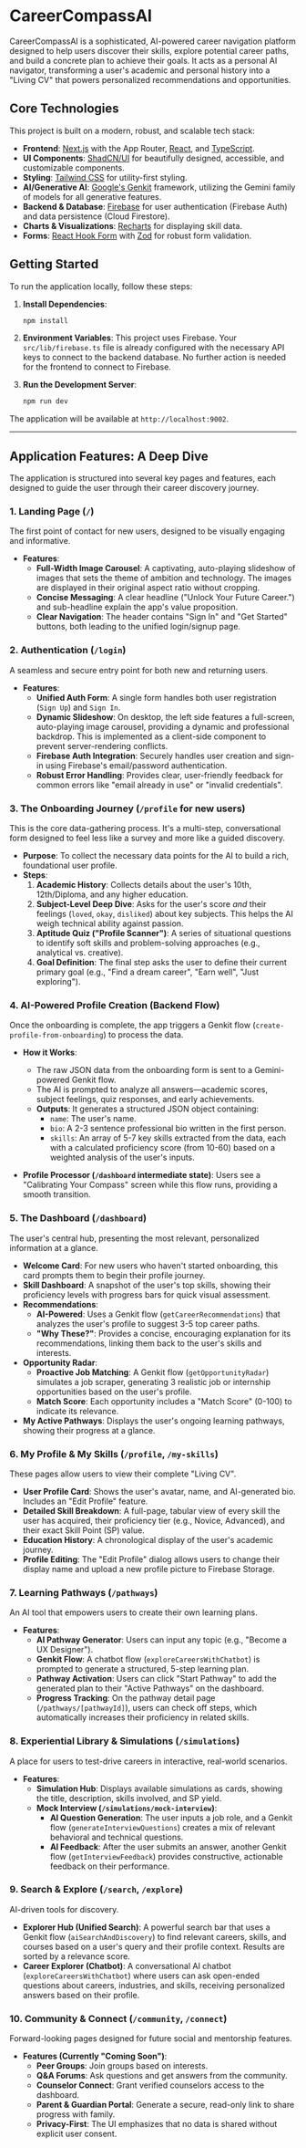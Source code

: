 # CareerCompassAI

CareerCompassAI is a sophisticated, AI-powered career navigation platform designed to help users discover their skills, explore potential career paths, and build a concrete plan to achieve their goals. It acts as a personal AI navigator, transforming a user's academic and personal history into a "Living CV" that powers personalized recommendations and opportunities.

## Core Technologies

This project is built on a modern, robust, and scalable tech stack:

-   **Frontend**: [Next.js](https://nextjs.org/) with the App Router, [React](https://react.dev/), and [TypeScript](https://www.typescriptlang.org/).
-   **UI Components**: [ShadCN/UI](https://ui.shadcn.com/) for beautifully designed, accessible, and customizable components.
-   **Styling**: [Tailwind CSS](https://tailwindcss.com/) for utility-first styling.
-   **AI/Generative AI**: [Google's Genkit](https://firebase.google.com/docs/genkit) framework, utilizing the Gemini family of models for all generative features.
-   **Backend & Database**: [Firebase](https://firebase.google.com/) for user authentication (Firebase Auth) and data persistence (Cloud Firestore).
-   **Charts & Visualizations**: [Recharts](https://recharts.org/) for displaying skill data.
-   **Forms**: [React Hook Form](https://react-hook-form.com/) with [Zod](https://zod.dev/) for robust form validation.

## Getting Started

To run the application locally, follow these steps:

1.  **Install Dependencies**:
    ```bash
    npm install
    ```

2.  **Environment Variables**:
    This project uses Firebase. Your `src/lib/firebase.ts` file is already configured with the necessary API keys to connect to the backend database. No further action is needed for the frontend to connect to Firebase.

3.  **Run the Development Server**:
    ```bash
    npm run dev
    ```

The application will be available at `http://localhost:9002`.

---

## Application Features: A Deep Dive

The application is structured into several key pages and features, each designed to guide the user through their career discovery journey.

### 1. Landing Page (`/`)

The first point of contact for new users, designed to be visually engaging and informative.

-   **Features**:
    -   **Full-Width Image Carousel**: A captivating, auto-playing slideshow of images that sets the theme of ambition and technology. The images are displayed in their original aspect ratio without cropping.
    -   **Concise Messaging**: A clear headline ("Unlock Your Future Career.") and sub-headline explain the app's value proposition.
    -   **Clear Navigation**: The header contains "Sign In" and "Get Started" buttons, both leading to the unified login/signup page.

### 2. Authentication (`/login`)

A seamless and secure entry point for both new and returning users.

-   **Features**:
    -   **Unified Auth Form**: A single form handles both user registration (`Sign Up`) and `Sign In`.
    -   **Dynamic Slideshow**: On desktop, the left side features a full-screen, auto-playing image carousel, providing a dynamic and professional backdrop. This is implemented as a client-side component to prevent server-rendering conflicts.
    -   **Firebase Auth Integration**: Securely handles user creation and sign-in using Firebase's email/password authentication.
    -   **Robust Error Handling**: Provides clear, user-friendly feedback for common errors like "email already in use" or "invalid credentials".

### 3. The Onboarding Journey (`/profile` for new users)

This is the core data-gathering process. It's a multi-step, conversational form designed to feel less like a survey and more like a guided discovery.

-   **Purpose**: To collect the necessary data points for the AI to build a rich, foundational user profile.
-   **Steps**:
    1.  **Academic History**: Collects details about the user's 10th, 12th/Diploma, and any higher education.
    2.  **Subject-Level Deep Dive**: Asks for the user's score *and* their feelings (`loved`, `okay`, `disliked`) about key subjects. This helps the AI weigh technical ability against passion.
    3.  **Aptitude Quiz ("Profile Scanner")**: A series of situational questions to identify soft skills and problem-solving approaches (e.g., analytical vs. creative).
    4.  **Goal Definition**: The final step asks the user to define their current primary goal (e.g., "Find a dream career", "Earn well", "Just exploring").

### 4. AI-Powered Profile Creation (Backend Flow)

Once the onboarding is complete, the app triggers a Genkit flow (`create-profile-from-onboarding`) to process the data.

-   **How it Works**:
    -   The raw JSON data from the onboarding form is sent to a Gemini-powered Genkit flow.
    -   The AI is prompted to analyze all answers—academic scores, subject feelings, quiz responses, and early achievements.
    -   **Outputs**: It generates a structured JSON object containing:
        -   `name`: The user's name.
        -   `bio`: A 2-3 sentence professional bio written in the first person.
        -   `skills`: An array of 5-7 key skills extracted from the data, each with a calculated proficiency score (from 10-60) based on a weighted analysis of the user's inputs.

-   **Profile Processor (`/dashboard` intermediate state)**: Users see a "Calibrating Your Compass" screen while this flow runs, providing a smooth transition.

### 5. The Dashboard (`/dashboard`)

The user's central hub, presenting the most relevant, personalized information at a glance.

-   **Welcome Card**: For new users who haven't started onboarding, this card prompts them to begin their profile journey.
-   **Skill Dashboard**: A snapshot of the user's top skills, showing their proficiency levels with progress bars for quick visual assessment.
-   **Recommendations**:
    -   **AI-Powered**: Uses a Genkit flow (`getCareerRecommendations`) that analyzes the user's profile to suggest 3-5 top career paths.
    -   **"Why These?"**: Provides a concise, encouraging explanation for its recommendations, linking them back to the user's skills and interests.
-   **Opportunity Radar**:
    -   **Proactive Job Matching**: A Genkit flow (`getOpportunityRadar`) simulates a job scraper, generating 3 realistic job or internship opportunities based on the user's profile.
    -   **Match Score**: Each opportunity includes a "Match Score" (0-100) to indicate its relevance.
-   **My Active Pathways**: Displays the user's ongoing learning pathways, showing their progress at a glance.

### 6. My Profile & My Skills (`/profile`, `/my-skills`)

These pages allow users to view their complete "Living CV".

-   **User Profile Card**: Shows the user's avatar, name, and AI-generated bio. Includes an "Edit Profile" feature.
-   **Detailed Skill Breakdown**: A full-page, tabular view of every skill the user has acquired, their proficiency tier (e.g., Novice, Advanced), and their exact Skill Point (SP) value.
-   **Education History**: A chronological display of the user's academic journey.
-   **Profile Editing**: The "Edit Profile" dialog allows users to change their display name and upload a new profile picture to Firebase Storage.

### 7. Learning Pathways (`/pathways`)

An AI tool that empowers users to create their own learning plans.

-   **Features**:
    -   **AI Pathway Generator**: Users can input any topic (e.g., "Become a UX Designer").
    -   **Genkit Flow**: A chatbot flow (`exploreCareersWithChatbot`) is prompted to generate a structured, 5-step learning plan.
    -   **Pathway Activation**: Users can click "Start Pathway" to add the generated plan to their "Active Pathways" on the dashboard.
    -   **Progress Tracking**: On the pathway detail page (`/pathways/[pathwayId]`), users can check off steps, which automatically increases their proficiency in related skills.

### 8. Experiential Library & Simulations (`/simulations`)

A place for users to test-drive careers in interactive, real-world scenarios.

-   **Features**:
    -   **Simulation Hub**: Displays available simulations as cards, showing the title, description, skills involved, and SP yield.
    -   **Mock Interview (`/simulations/mock-interview`)**:
        -   **AI Question Generation**: The user inputs a job role, and a Genkit flow (`generateInterviewQuestions`) creates a mix of relevant behavioral and technical questions.
        -   **AI Feedback**: After the user submits an answer, another Genkit flow (`getInterviewFeedback`) provides constructive, actionable feedback on their performance.

### 9. Search & Explore (`/search`, `/explore`)

AI-driven tools for discovery.

-   **Explorer Hub (Unified Search)**: A powerful search bar that uses a Genkit flow (`aiSearchAndDiscovery`) to find relevant careers, skills, and courses based on a user's query and their profile context. Results are sorted by a relevance score.
-   **Career Explorer (Chatbot)**: A conversational AI chatbot (`exploreCareersWithChatbot`) where users can ask open-ended questions about careers, industries, and skills, receiving personalized answers based on their profile.

### 10. Community & Connect (`/community`, `/connect`)

Forward-looking pages designed for future social and mentorship features.

-   **Features (Currently "Coming Soon")**:
    -   **Peer Groups**: Join groups based on interests.
    -   **Q&A Forums**: Ask questions and get answers from the community.
    -   **Counselor Connect**: Grant verified counselors access to the dashboard.
    -   **Parent & Guardian Portal**: Generate a secure, read-only link to share progress with family.
    -   **Privacy-First**: The UI emphasizes that no data is shared without explicit user consent.
